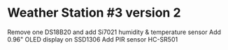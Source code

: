 # Weather Station #3 version 2

Remove one DS18B20 and add Si7021 humidity & temperature sensor
Add 0.96" OLED display on SSD1306
Add PIR sensor HC-SR501

